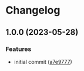# Changelog

## 1.0.0 (2023-05-28)


### Features

* initial commit ([a7e9777](https://github.com/liblaf/color-make/commit/a7e9777140fd7a2657904daa159d683fab8614a1))
